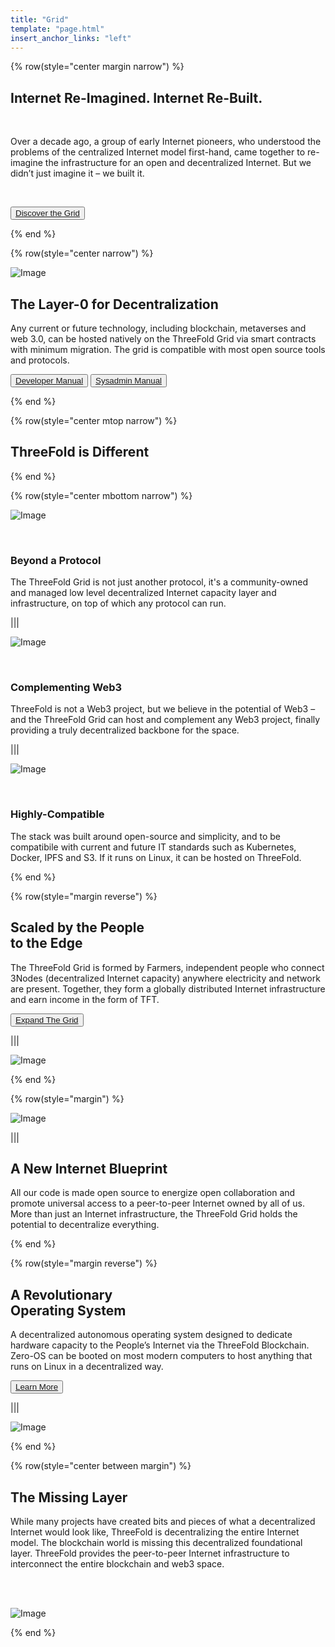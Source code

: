 ```yaml
---
title: "Grid"
template: "page.html"
insert_anchor_links: "left"
---
```

<!-- section 1  -->

{% row(style="center margin narrow") %}

## Internet **Re-Imagined.** Internet **Re-Built.**

<br>

Over a decade ago, a group of early Internet pioneers, who understood the problems of the centralized Internet model first-hand, came together to re-imagine the infrastructure for an open and decentralized Internet. But we didn’t just imagine it – we built it.

<br>

<button>[Discover the Grid](https://manual.grid.tf/intro/grid3_howitworks.html)</button>

{% end %}

<!-- section 2  -->

{% row(style="center narrow") %}

![Image](layer0.png#mx-auto#large)

## The Layer-0 for **Decentralization**

Any current or future technology, including blockchain, metaverses and web 3.0, can be hosted natively on the ThreeFold Grid via smart contracts with minimum migration. The grid is compatible with most open source tools and protocols.

<button>[Developer Manual](https://manual.grid.tf/developers/developers.html)</button>
<button>[Sysadmin Manual](https://manual.grid.tf/system_administrators/system_administrators.html)</button>

{% end %}

{% row(style="center mtop narrow") %}

## ThreeFold is Different

{% end %}

{% row(style="center mbottom narrow") %}

![Image](beyond_.png#icon)

<br>

### **Beyond a Protocol**

The ThreeFold Grid is not just another protocol, it's a community-owned and managed low level decentralized Internet capacity layer and infrastructure, on top of which any protocol can run.

|||

![Image](complementing_.png#icon)

<br>

### **Complementing Web3**

ThreeFold is not a Web3 project, but we believe in the potential of Web3 – and the ThreeFold Grid can host and complement any Web3 project, finally providing a truly decentralized backbone for the space.

|||

![Image](compatible_.png#icon)

<br>

### **Highly-Compatible**

The stack was built around open-source and simplicity, and to be compatibile with current and future IT standards such as Kubernetes, Docker, IPFS and S3. If it runs on Linux, it can be hosted on ThreeFold.

<!-- It is an alternative to the centralized Internet model – a decentralized infrastructure for the builders of tomorrow.** -->

{% end %}

<!-- section 3  -->

{% row(style="margin reverse") %}

## Scaled by the People <br> **to the Edge**

The ThreeFold Grid is formed by Farmers, independent people who connect 3Nodes (decentralized Internet capacity) anywhere electricity and network are present. Together, they form a globally distributed Internet infrastructure and earn income in the form of TFT.

<button>[Expand The Grid](/farm)</button>

|||

![Image](grid_scaled.png)

{% end %}

<!-- section 4  -->

{% row(style="margin") %}

![Image](grid_new_internet.jpg)

|||

## A New **Internet Blueprint**

All our code is made open source to energize open collaboration and promote universal access to a peer-to-peer Internet owned by all of us. More than just an Internet infrastructure, the ThreeFold Grid holds the potential to decentralize everything.

{% end %}

<!-- section 6  -->

{% row(style="margin reverse") %}

## A Revolutionary <br> **Operating System**

A decentralized autonomous operating system designed to dedicate hardware capacity to the People’s Internet via the ThreeFold Blockchain. Zero-OS can be booted on most modern computers to host anything that runs on Linux in a decentralized way.

<button>[Learn More](https://manual.grid.tf/concepts/grid3_components.html#0-os-or-zos)</button>

|||

![Image](zero_os.png#medium)

{% end %}

<!-- section 3 (world of farmers) -->

{% row(style="center between margin") %}

## The **Missing Layer**

While many projects have created bits and pieces of what a decentralized Internet would look like, ThreeFold is decentralizing the entire Internet model. The blockchain world is missing this decentralized foundational layer. ThreeFold provides the peer-to-peer Internet infrastructure to interconnect the entire blockchain and web3 space.

<br>
<br>

![Image](tft_table.png#mx-auto)

{% end %}
